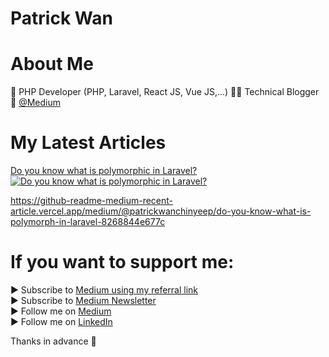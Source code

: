 # Patrick Wan

# About Me
👦 PHP Developer (PHP, Laravel, React JS, Vue JS,...) 👨‍💻 Technical Blogger 📰 [@Medium](https://medium.com/@patrickwanchinyeep)


# My Latest Articles
[Do you know what is polymorphic in Laravel?](https://patrickwanchinyeep.medium.com/do-you-know-what-is-polymorph-in-laravel-8268844e677c)
<a target="_blank" href="https://github-readme-medium-recent-article.vercel.app/medium/@patrickwanchinyeep/do-you-know-what-is-polymorph-in-laravel-8268844e677c"><img src="https://github-readme-medium-recent-article.vercel.app/medium/@patrickwanchinyeep/do-you-know-what-is-polymorph-in-laravel-8268844e677c" alt="Do you know what is polymorphic in Laravel?"> 
  
https://github-readme-medium-recent-article.vercel.app/medium/@patrickwanchinyeep/do-you-know-what-is-polymorph-in-laravel-8268844e677c

# If you want to support me: <br/>
▶ Subscribe to [Medium using my referral link](https://patrickwanchinyeep.medium.com/membership)  
▶ Subscribe to [Medium Newsletter](https://patrickwanchinyeep.medium.com/subscribe)  
▶ Follow me on [Medium](https://medium.com/@patrickwanchinyeep)  
▶ Follow me on [LinkedIn](https://www.linkedin.com/in/patrick-wan-149622136/)  


Thanks in advance 🙂
